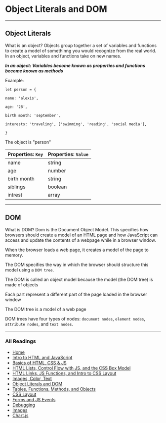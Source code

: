 # Object Literals and DOM

***

## Object Literals

What is an object? Objects group together a set of variables and functions to create a model of somethinng you would recognize from the real world. In an object, variables and functions take on new names.

***In an object: Variables become known as properties and functions become known as methods***

Example:

`let person = {`

`name: 'alexis',`

`age: '28',`

`birth month: 'september',`

`interests: 'traveling', ['swimming', 'reading', 'social media'],`

`}`

The object is "person"

| Properties: `Key` | Properties: `Value`   |
| ---------         | ------------          |
| name              | string                |
| age               | number                |
| birth month       | string                |
| siblings          | boolean               |
| intrest           | array                 |

***

## DOM

What is DOM? Dom is the Document Object Model. This specifies how browsers should create a model of an HTML page and how JavaScript can access and update the contents of a webpage while in a browser window.

When the browser loads a web page, it creates a model of the page to memory.

The DOM specifies the way in which the browser should structure this model using a `DOM tree`.

The DOM is called an object model because the model (the DOM tree) is made of objects

Each part represent a different part of the page loaded in the browser window

The DOM tree is a model of a web page

DOM trees have four types of nodes: `document nodes`, `element nodes`, `attribute nodes`, and `text nodes`.

***

### All Readings

* [Home](README.md)
* [Intro to HTML and JavaScript](class-01.md)
* [Basics of HTML, CSS & JS](class-02.md)
* [HTML Lists, Control Flow with JS, and the CSS Box Model](class-03.md)
* [HTML Links, JS Functions, and Intro to CSS Layout](class-04.md)
* [Images, Color, Text](class-05.md)
* [Object Literals and DOM](class-06.md)
* [Tables, Functions, Methods, and Objects](class-07.md)
* [CSS Layout](class-08.md)
* [Forms and JS Events](class-09.md)
* [Debugging](class-10.md)
* [Images](class-11.md)
* [Chart.js](class-12.md)
